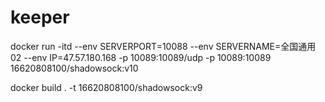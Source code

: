# keeper
docker run -itd --env SERVERPORT=10088 --env SERVERNAME=全国通用02 --env IP=47.57.180.168 -p 10089:10089/udp -p 10089:10089 16620808100/shadowsock:v10

docker build . -t 16620808100/shadowsock:v9